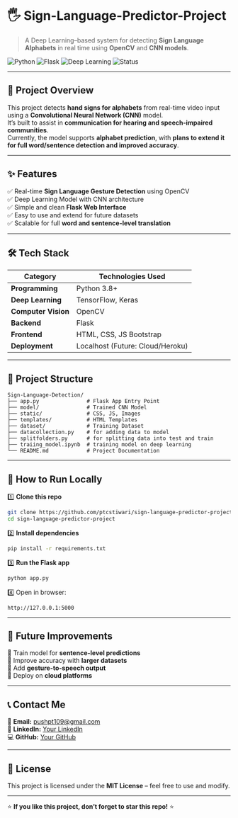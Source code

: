 # 🖐️ Sign-Language-Predictor-Project

> A Deep Learning–based system for detecting **Sign Language Alphabets** in real time using **OpenCV** and **CNN models**.

![Python](https://img.shields.io/badge/Python-3.11.9+-blue.svg)
![Flask](https://img.shields.io/badge/Flask-Backend-orange.svg)
![Deep Learning](https://img.shields.io/badge/Deep%20Learning-CNN-green)
![Status](https://img.shields.io/badge/Status-Active-success.svg)

---

## 📜 Project Overview  
This project detects **hand signs for alphabets** from real-time video input using a **Convolutional Neural Network (CNN)** model.  
It’s built to assist in **communication for hearing and speech-impaired communities**.  
Currently, the model supports **alphabet prediction**, with **plans to extend it for full word/sentence detection and improved accuracy**.  
  
---

## ✨ Features  
✅ Real-time **Sign Language Gesture Detection** using OpenCV  
✅ Deep Learning Model with CNN architecture  
✅ Simple and clean **Flask Web Interface**  
✅ Easy to use and extend for future datasets  
✅ Scalable for full **word and sentence-level translation**  

---

## 🛠️ Tech Stack  
| Category            | Technologies Used |
|---------------------|------------------|
| **Programming**     | Python 3.8+ |
| **Deep Learning**   | TensorFlow, Keras |
| **Computer Vision** | OpenCV |
| **Backend**         | Flask |
| **Frontend**        | HTML, CSS, JS Bootstrap |
| **Deployment**      | Localhost (Future: Cloud/Heroku) |

---

## 📂 Project Structure  
```
Sign-Language-Detection/
├── app.py               # Flask App Entry Point
├── model/               # Trained CNN Model
├── static/              # CSS, JS, Images
├── templates/           # HTML Templates
├── dataset/             # Training Dataset
├── datacollection.py    # for adding data to model
├── splitfolders.py      # for splitting data into test and train
├── traiing_model.ipynb  # training model on deep learning
└── README.md            # Project Documentation

```

---

## 🚀 How to Run Locally  

1️⃣ **Clone this repo**  
```bash
git clone https://github.com/ptcstiwari/sign-language-predictor-project.git
cd sign-language-predictor-project
```

2️⃣ **Install dependencies**  
```bash
pip install -r requirements.txt
```

3️⃣ **Run the Flask app**  
```bash
python app.py
```

4️⃣ Open in browser:  
```
http://127.0.0.1:5000
```

---

## 🎯 Future Improvements  
🔹 Train model for **sentence-level predictions**  
🔹 Improve accuracy with **larger datasets**  
🔹 Add **gesture-to-speech output**  
🔹 Deploy on **cloud platforms**  

---

## 📞 Contact Me  
📧 **Email:** pushpt109@gmail.com  
💼 **LinkedIn:** [Your LinkedIn](https://linkedin.com/in/ptcstiwari)  
💻 **GitHub:** [Your GitHub](https://github.com/ptcstiwari)

---

## 📜 License  
This project is licensed under the **MIT License** – feel free to use and modify.  

---

⭐ **If you like this project, don’t forget to star this repo!** ⭐
